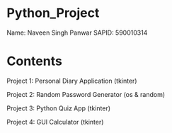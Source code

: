 # Python_Project

Name: Naveen Singh Panwar
SAPID: 590010314

# Contents

Project 1: Personal Diary Application (tkinter)

Project 2: Random Password Generator (os & random)

Project 3: Python Quiz App (tkinter)

Project 4: GUI Calculator (tkinter)
